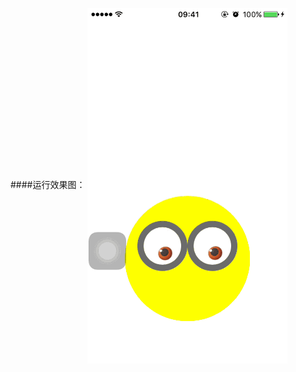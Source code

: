####运行效果图：
<img src="https://github.com/kSimpleCoder/OFOMinionsEyesView/blob/master/OFOScreenShots/Minions.gif" width = "320" alt="图片描述" align=center />
